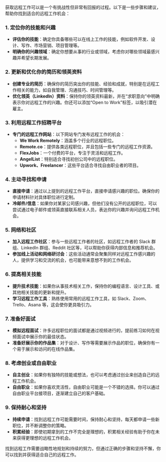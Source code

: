 获取远程工作可以是一个有挑战性但非常有回报的过程。以下是一些步骤和建议，帮助你找到适合的远程工作机会：

### **1. 定位你的技能和兴趣**
   - **评估你的技能**：确定你具备哪些可以在线上工作的技能，例如软件开发、设计、写作、市场营销、项目管理等。
   - **明确你的兴趣领域**：确定你想要从事的行业或领域，考虑你对哪些领域最感兴趣并希望长期发展。

### **2. 更新和优化你的简历和领英资料**
   - **创建专业的简历**：确保你的简历突出你的技能、经验和成就，特别是在远程工作相关的能力，如自我管理、沟通技巧、时间管理等。
   - **优化领英（LinkedIn）资料**：保持你的领英资料最新，并在“求职意向”中明确表示你对远程工作的兴趣。你还可以添加“Open to Work”标签，以吸引潜在雇主。

### **3. 利用远程工作招聘平台**
   - **专门的远程工作网站**：以下网站专门发布远程工作的机会：
     - **We Work Remotely**：涵盖多个行业的远程职位。
     - **Remote.co**：提供各类远程职位，并且包括一些专门的远程工作资源。
     - **FlexJobs**：一个付费的平台，专注于灵活和远程工作。
     - **AngelList**：特别适合寻找初创公司中的远程职位。
     - **Upwork、Freelancer**：这些平台适合寻找自由职业者的项目。

### **4. 主动寻找和申请**
   - **直接申请**：通过以上提到的远程工作平台，直接申请感兴趣的职位。确保你的申请材料针对具体职位进行定制。
   - **冷邮件/信息**：如果你对某家公司感兴趣，但他们没有公开的远程职位，可以尝试通过电子邮件或领英直接联系相关人员，表达你的兴趣并询问远程工作机会。

### **5. 网络和社区**
   - **加入远程工作社区**：参与一些远程工作者的社区，如远程工作者的 Slack 群组、LinkedIn 群组、Reddit 社区等，可以帮助你获得内部信息和推荐机会。
   - **参加线上活动和网络研讨会**：这些活动通常会聚集同样对远程工作感兴趣的人，提供学习和交流的机会，也可能带来意想不到的工作机会。

### **6. 提高相关技能**
   - **提升技术技能**：如果你从事技术相关工作，保持你的编程语言、设计工具、或其他相关技能的更新和提升。
   - **学习远程工作工具**：熟练使用常用的远程工作工具，如 Slack、Zoom、Trello、Asana 等，这会使你更具吸引力。

### **7. 准备好面试**
   - **模拟远程面试**：许多远程职位的面试都是通过视频进行的，提前练习如何在视频面试中展示你的最佳状态。
   - **准备好展示你的作品集**：对于设计、写作等需要展示作品的职位，确保你有一个易于展示和访问的在线作品集。

### **8. 考虑创业或自由职业**
   - **自主创业**：如果你有独特的技能或想法，也可以考虑通过创业来创造自己的远程工作机会。
   - **自由职业**：如果你喜欢灵活性，自由职业可能是一个不错的选择。你可以通过自由职业平台接项目，逐渐建立自己的客户基础。

### **9. 保持耐心和坚持**
   - **持续申请**：找到远程工作可能需要时间，保持耐心和坚持，每天都申请一些新职位，并不断调整你的策略。
   - **积累经验**：即使初期拿到的工作不完全是理想的，积累相关经验有助于你在未来获得更理想的远程工作机会。

找到远程工作需要战略性地规划和持续的努力，但通过正确的步骤和坚持不懈，你可以找到并获得适合自己的远程工作。